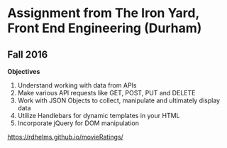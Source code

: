 # Assignment from The Iron Yard, Front End Engineering (Durham)
## Fall 2016

**Objectives**  
1. Understand working with data from APIs  
2. Make various API requests like GET, POST, PUT and DELETE  
3. Work with JSON Objects to collect, manipulate and ultimately display data  
4. Utilize Handlebars for dynamic templates in your HTML  
5. Incorporate jQuery for DOM manipulation

https://rdhelms.github.io/movieRatings/
